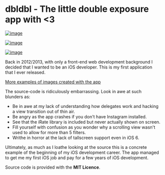 dbldbl - The little double exposure app with <3
======

[![image](http://distilleryimage1.s3.amazonaws.com/63a509a4d47811e1bb23123138106a6e_6.jpg)
](http://instagram.com/p/NaJ70_MJi5/)

[![image](http://distilleryimage5.s3.amazonaws.com/313bc254d57711e2a3ec22000a9d0dfd_6.jpg)](http://instagram.com/p/akRwrxsJjN/)

[![image](http://distilleryimage4.s3.amazonaws.com/016198e0f3a711e194a422000a1e8aa6_6.jpg)](http://instagram.com/p/PAVS0IMJrA/)

Back in 2012/2013, with only a front-end web development background I decided that I wanted to be an iOS developer. This is my first application that I ever released.

[More examples of images created with the app](http://web.stagram.com/tag/dbldblapp/)

The source-code is ridiculously embarrassing. Look in awe at such blunders as:

- Be in awe at my lack of understanding how delegates work and hacking a view transition out of thin air.
- Be angry as the app crashes if you don't have Instagram installed.
- See that the iRate library is included but never actually shown on screen.
- Fill yourself with confusion as you wonder why a scrolling view wasn't used to allow for more than 5 filters.
- Writhe in horror at the lack of tallscreen support even in iOS 6.

Ultimately, as much as I loathe looking at the source this is a concrete example of the beginning of my iOS development career. The app managed to get me my first iOS job and pay for a few years of iOS development.

Source code is provided with the **MIT Licence**.